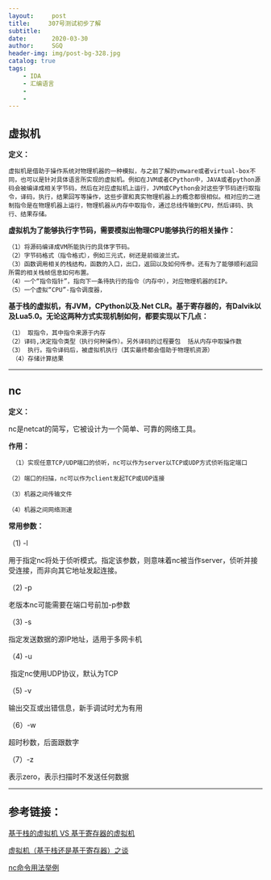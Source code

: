 ```yaml
---
layout:     post
title:     307号测试初步了解
subtitle:   
date:       2020-03-30
author:     SGQ
header-img: img/post-bg-328.jpg
catalog: true
tags:
    - IDA
    - 汇编语言
    - 
    - 
---
```


## 虚拟机

**定义：**

    虚拟机是借助于操作系统对物理机器的一种模拟，与之前了解的vmware或者virtual-box不同，也可以是针对具体语言所实现的虚拟机。例如在JVM或者CPython中，JAVA或者python源码会被编译成相关字节码，然后在对应虚拟机上运行，JVM或CPython会对这些字节码进行取指令，译码，执行，结果回写等操作，这些步骤和真实物理机器上的概念都很相似。相对应的二进制指令是在物理机器上运行，物理机器从内存中取指令，通过总线传输到CPU，然后译码、执行、结果存储。

**虚拟机为了能够执行字节码，需要模拟出物理CPU能够执行的相关操作：**

    （1）将源码编译成VM所能执行的具体字节码。
    （2）字节码格式（指令格式），例如三元式，树还是前缀波兰式。
    （3）函数调用相关的栈结构，函数的入口，出口，返回以及如何传参。还有为了能够顺利返回所需的相关栈帧信息如何布置。
    （4）一个“指令指针”，指向下一条待执行的指令（内存中），对应物理机器的EIP。
    （5）一个虚拟“CPU”-指令调度器，

**基于栈的虚拟机，有JVM，CPython以及.Net CLR。基于寄存器的，有Dalvik以及Lua5.0。无论这两种方式实现机制如何，都要实现以下几点：**

    （1） 取指令，其中指令来源于内存
    （2）译码,决定指令类型（执行何种操作）。另外译码的过程要包  括从内存中取操作数
    （3） 执行。指令译码后，被虚拟机执行（其实最终都会借助于物理机资源）
     （4）存储计算结果

***


## nc

**定义：**

nc是netcat的简写，它被设计为一个简单、可靠的网络工具。

**作用：**
     
	 （1）实现任意TCP/UDP端口的侦听，nc可以作为server以TCP或UDP方式侦听指定端口

    （2）端口的扫描，nc可以作为client发起TCP或UDP连接

    （3）机器之间传输文件

    （4）机器之间网络测速   


**常用参数：**

（1) -l

用于指定nc将处于侦听模式。指定该参数，则意味着nc被当作server，侦听并接受连接，而非向其它地址发起连接。

（2) -p 

  老版本nc可能需要在端口号前加-p参数

（3) -s 

指定发送数据的源IP地址，适用于多网卡机 

（4) -u

 指定nc使用UDP协议，默认为TCP

（5) -v

输出交互或出错信息，新手调试时尤为有用

（6）-w

超时秒数，后面跟数字 

（7）-z

表示zero，表示扫描时不发送任何数据


***






















## 参考链接：

[基于栈的虚拟机 VS 基于寄存器的虚拟机](https://blog.csdn.net/dashuniuniu/article/details/50347149)

[虚拟机（基于栈还是基于寄存器）之谈](https://blog.csdn.net/lxlmycsdnfree/article/details/78638124)

[nc命令用法举例](https://blog.csdn.net/u012486730/article/details/82019996)
